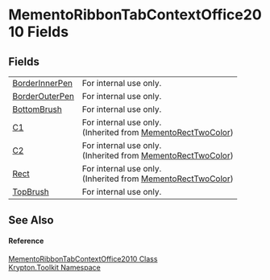 # MementoRibbonTabContextOffice2010 Fields




## Fields
<table>
<tr>
<td><a href="a2af3920-4998-cf0e-0d95-8ce9228c4a2e.md">BorderInnerPen</a></td>
<td>For internal use only.</td></tr>
<tr>
<td><a href="63279263-6389-971d-23d5-25f16348bab1.md">BorderOuterPen</a></td>
<td>For internal use only.</td></tr>
<tr>
<td><a href="2ddc3519-139b-1742-eac7-48d36771b8bc.md">BottomBrush</a></td>
<td>For internal use only.</td></tr>
<tr>
<td><a href="54a68739-36c3-359d-50d9-62edfae5511b.md">C1</a></td>
<td>For internal use only.<br />(Inherited from <a href="06176e26-a515-98f8-dcf2-9eea1cdf808b.md">MementoRectTwoColor</a>)</td></tr>
<tr>
<td><a href="b9413bca-0d4d-9123-fc09-26ebea8d9584.md">C2</a></td>
<td>For internal use only.<br />(Inherited from <a href="06176e26-a515-98f8-dcf2-9eea1cdf808b.md">MementoRectTwoColor</a>)</td></tr>
<tr>
<td><a href="ddfa9d94-a85a-f639-1904-c975fa381fa3.md">Rect</a></td>
<td>For internal use only.<br />(Inherited from <a href="06176e26-a515-98f8-dcf2-9eea1cdf808b.md">MementoRectTwoColor</a>)</td></tr>
<tr>
<td><a href="4ef3d78c-bd10-3d47-7421-9de571dcc18b.md">TopBrush</a></td>
<td>For internal use only.</td></tr>
</table>

## See Also


#### Reference
<a href="5d79f0b5-4c79-5bcf-36fa-d524519a201f.md">MementoRibbonTabContextOffice2010 Class</a>  
<a href="79d2eac2-21f4-54ff-7552-b20c33c30600.md">Krypton.Toolkit Namespace</a>  
